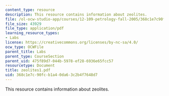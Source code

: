 ```yaml
---
content_type: resource
description: This resource contains information about zeolites.
file: /ol-ocw-studio-app/courses/12-109-petrology-fall-2005/368c1e7c90fcb1a40da63c2b4f7648d7_zeolites1.pdf
file_size: 43929
file_type: application/pdf
learning_resource_types:
- Labs
license: https://creativecommons.org/licenses/by-nc-sa/4.0/
ocw_type: OCWFile
parent_title: Labs
parent_type: CourseSection
parent_uid: 475f89d7-044b-5978-ef28-6936e65fcc57
resourcetype: Document
title: zeolites1.pdf
uid: 368c1e7c-90fc-b1a4-0da6-3c2b4f7648d7
---
```

This resource contains information about zeolites.